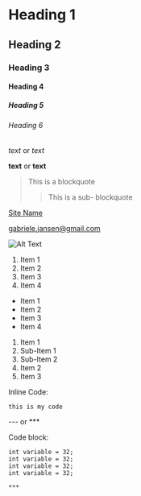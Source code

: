 # Heading 1
## Heading 2
### Heading 3
#### Heading 4
##### Heading 5
###### Heading 6


*text* or _text_

**text** or __text__

> This is a blockquote
>> This is a sub- blockquote

[Site Name](www.gmail.com)

<gabriele.jansen@gmail.com>

![Alt Text](download.png) 

1. Item 1
2. Item 2
3. Item 3
4. Item 4

* Item 1
* Item 2
* Item 3
* Item 4

1. Item 1
  1. Sub-Item 1
  2. Sub-Item 2
2. Item 2
3. Item 3

Inline Code: 

`this is my code`

--- or ***

Code block:


```
int variable = 32;
int variable = 32;
int variable = 32;
int variable = 32;

***
